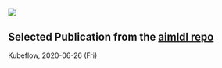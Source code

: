 # 

![](/home/k8snode/github/aimldl.github.io/images/aimldl-profile-rabbit_and_turtle-2020-06-26.png)

## Selected Publication from the [aimldl repo](https://github.com/aimldl)

Kubeflow, 2020-06-26 (Fri)